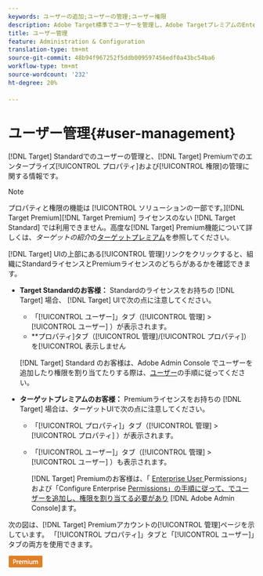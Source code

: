 ```yaml
---
keywords: ユーザーの追加;ユーザーの管理;ユーザー権限
description: Adobe Target標準でユーザーを管理し、Adobe TargetプレミアムのEnterpriseプロパティと権限を管理します。
title: ユーザー管理
feature: Administration & Configuration
translation-type: tm+mt
source-git-commit: 48b94f967252f5ddb009597456edf0a43bc54ba6
workflow-type: tm+mt
source-wordcount: '232'
ht-degree: 20%

---
```



# ユーザー管理{#user-management}

[!DNL Target] Standardでのユーザーの管理と、[!DNL Target] Premiumでのエンタープライズ[!UICONTROL プロパティ]および[!UICONTROL 権限]の管理に関する情報です。

>[!NOTE]
>
>プロパティと権限の機能は [!UICONTROL  ソリューションの一部です。][!DNL Target Premium][!DNL Target Premium] ライセンスのない [!DNL Target Standard] では利用できません。高度な[!DNL Target] Premium機能について詳しくは、*ターゲットの紹介*&#x200B;の[ターゲットプレミアム](/help/c-intro/intro.md#premium)を参照してください。

[!DNL Target] UIの上部にある[!UICONTROL 管理]リンクをクリックすると、組織にStandardライセンスとPremiumライセンスのどちらがあるかを確認できます。

* **Target Standardのお客様：** Standardのライセンスをお持ちの [!DNL Target] 場合、 [!DNL Target] UIで次の点に注意してください。

   * 「[!UICONTROL ユーザー]」タブ（[!UICONTROL 管理] > [!UICONTROL ユーザー] ）が表示されます。
   * **&#x200B;プロパティ]タブ（[!UICONTROL 管理]/[!UICONTROL プロパティ]）を[!UICONTROL 表示しません

   [!DNL Target] Standard のお客様は、Adobe Admin Console でユーザーを追加したり権限を割り当てたりする際は、[ユーザー](/help/administrating-target/c-user-management/c-user-management/user-management.md)の手順に従ってください。

* **ターゲットプレミアムのお客様：** Premiumライセンスをお持ちの [!DNL Target] 場合は、ターゲットUIで次の点に注意してください。

   * 「[!UICONTROL プロパティ]」タブ（[!UICONTROL 管理] > [!UICONTROL プロパティ] ）が表示されます。
   * 「[!UICONTROL ユーザー]」タブ（[!UICONTROL 管理] > [!UICONTROL ユーザー] ）も表示されます。

      [!DNL Target] Premiumのお客様は、「 [Enterprise User ](/help/administrating-target/c-user-management/property-channel/property-channel.md#concept_E396B16FA2024ADBA27BC056138F9838) Permissions」および「Configure Enterprise  [Permissions」の手順に従って、でユーザーを追加し、権限を割り当てる必要があり](/help/administrating-target/c-user-management/property-channel/properties-overview.md#concept_22F2855DBF0D4754B9460F5D68749C71)  [!DNL Adobe Admin Console]ます。

次の図は、[!DNL Target] Premiumアカウントの[!UICONTROL 管理]ページを示しています。 「[!UICONTROL プロパティ]」タブと「[!UICONTROL ユーザー]」タブの両方を使用できます。

![「管理」タブ](/help/administrating-target/assets/premium.png)

